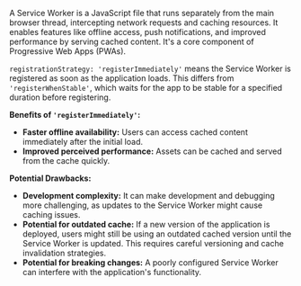 A Service Worker is a JavaScript file that runs separately from the main browser thread, intercepting network requests and caching resources. It enables features like offline access, push notifications, and improved performance by serving cached content. It's a core component of Progressive Web Apps (PWAs).

`registrationStrategy: 'registerImmediately'` means the Service Worker is registered as soon as the application loads. This differs from `'registerWhenStable'`, which waits for the app to be stable for a specified duration before registering.

**Benefits of `'registerImmediately'`:**

*   **Faster offline availability:** Users can access cached content immediately after the initial load.
*   **Improved perceived performance:**  Assets can be cached and served from the cache quickly.

**Potential Drawbacks:**

*   **Development complexity:**  It can make development and debugging more challenging, as updates to the Service Worker might cause caching issues.
*   **Potential for outdated cache:** If a new version of the application is deployed, users might still be using an outdated cached version until the Service Worker is updated.  This requires careful versioning and cache invalidation strategies.
*   **Potential for breaking changes:** A poorly configured Service Worker can interfere with the application's functionality.